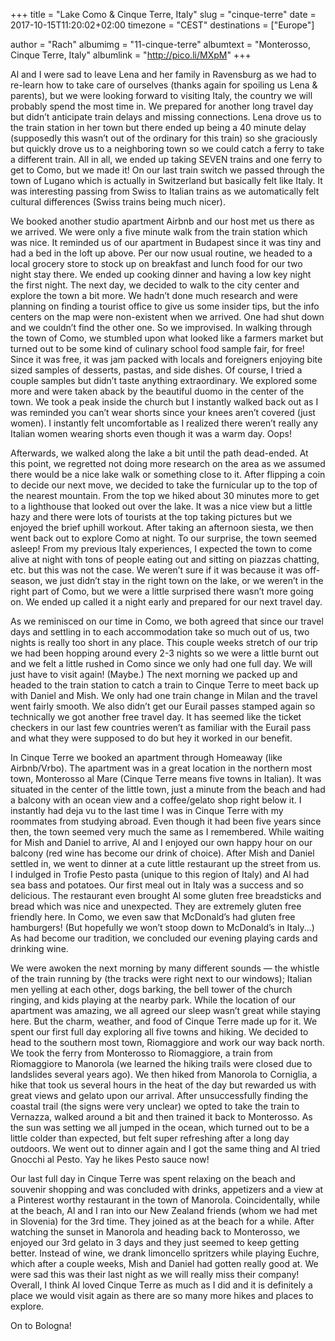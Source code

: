+++
title = "Lake Como & Cinque Terre, Italy"
slug = "cinque-terre"
date = 2017-10-15T11:20:02+02:00
timezone = "CEST"
destinations = ["Europe"]

author = "Rach"
albumimg = "11-cinque-terre"
albumtext = "Monterosso, Cinque Terre, Italy"
albumlink = "http://pico.li/MXpM"
+++

Al and I were sad to leave Lena and her family in Ravensburg as we had to re-learn how to take care of ourselves (thanks again for spoiling us Lena & parents), but we were looking forward to visiting Italy, the country we will probably spend the most time in. We prepared for another long travel day but didn’t anticipate train delays and missing connections. Lena drove us to the train station in her town but there ended up being a 40 minute delay (supposedly this wasn’t out of the ordinary for this train) so she graciously but quickly drove us to a neighboring town so we could catch a ferry to take a different train. All in all, we ended up taking SEVEN trains and one ferry to get to Como, but we made it! On our last train switch we passed through the town of Lugano which is actually in Switzerland but basically felt like Italy. It was interesting passing from Swiss to Italian trains as we automatically felt cultural differences (Swiss trains being much nicer).

 We booked another studio apartment Airbnb and our host met us there as we arrived. We were only a five minute walk from the train station which was nice. It reminded us of our apartment in Budapest since it was tiny and had a bed in the loft up above. Per our now usual routine, we headed to a local grocery store to stock up on breakfast and lunch food for our two night stay there. We ended up cooking dinner and having a low key night the first night. The next day, we decided to walk to the city center and explore the town a bit more. We hadn’t done much research and were planning on finding a tourist office to give us some insider tips, but the info centers on the map were non-existent when we arrived. One had shut down and we couldn’t find the other one. So we improvised. In walking through the town of Como, we stumbled upon what looked like a farmers market but turned out to be some kind of culinary school food sample fair, for free! Since it was free, it was jam packed with locals and foreigners enjoying bite sized samples of desserts, pastas, and side dishes. Of course, I tried a couple samples but didn’t taste anything extraordinary. We explored some more and were taken aback by the beautiful duomo in the center of the town. We took a peak inside the church but I instantly walked back out as I was reminded you can’t wear shorts since your knees aren’t covered (just women). I instantly felt uncomfortable as I realized there weren’t really any Italian women wearing shorts even though it was a warm day. Oops!

Afterwards, we walked along the lake a bit until the path dead-ended. At this point, we regretted not doing more research on the area as we assumed there would be a nice lake walk or something close to it. After flipping a coin to decide our next move, we decided to take the furnicular up to the top of the nearest mountain. From the top we hiked about 30 minutes more to get to a lighthouse that looked out over the lake. It was a nice view but a little hazy and there were lots of tourists at the top taking pictures but we enjoyed the brief uphill workout. After taking an afternoon siesta, we then went back out to explore Como at night. To our surprise, the town seemed asleep! From my previous Italy experiences, I expected the town to come alive at night with tons of people eating out and sitting on piazzas chatting, etc. but this was not the case. We weren’t sure if it was because it was off-season, we just didn’t stay in the right town on the lake, or we weren’t in the right part of Como, but we were a little surprised there wasn’t more going on. We ended up called it a night early and prepared for our next travel day.

As we reminisced on our time in Como, we both agreed that since our travel days and settling in to each accommodation take so much out of us, two nights is really too short in any place. This couple weeks stretch of our trip we had been hopping around every 2-3 nights so we were a little burnt out and we felt a little rushed in Como since we only had one full day. We will just have to visit again! (Maybe.) The next morning we packed up and headed to the train station to catch a train to Cinque Terre to meet back up with Daniel and Mish. We only had one train change in Milan and the travel went fairly smooth. We also didn’t get our Eurail passes stamped again so technically we got another free travel day. It has seemed like the ticket checkers in our last few countries weren’t as familiar with the Eurail pass and what they were supposed to do but hey it worked in our benefit.

In Cinque Terre we booked an apartment through Homeaway (like Airbnb/Vrbo). The apartment was in a great location in the northern most town, Monterosso al Mare (Cinque Terre means five towns in Italian). It was situated in the center of the little town, just a minute from the beach and had a balcony with an ocean view and a coffee/gelato shop right below it. I instantly had deja vu to the last time I was in Cinque Terre with my roommates from studying abroad. Even though it had been five years since then, the town seemed very much the same as I remembered. While waiting for Mish and Daniel to arrive, Al and I enjoyed our own happy hour on our balcony (red wine has become our drink of choice). After Mish and Daniel settled in, we went to dinner at a cute little restaurant up the street from us. I indulged in Trofie Pesto pasta (unique to this region of Italy) and Al had sea bass and potatoes. Our first meal out in Italy was a success and so delicious. The restaurant even brought Al some gluten free breadsticks and bread which was nice and unexpected. They are extremely gluten free friendly here. In Como, we even saw that McDonald’s had gluten free hamburgers! (But hopefully we won’t stoop down to McDonald’s in Italy...) As had become our tradition, we concluded our evening playing cards and drinking wine.

We were awoken the next morning by many different sounds — the whistle of the train running by (the tracks were right next to our windows); Italian men yelling at each other, dogs barking, the bell tower of the church ringing, and kids playing at the nearby park. While the location of our apartment was amazing, we all agreed our sleep wasn’t great while staying here. But the charm, weather, and food of Cinque Terre made up for it. We spent our first full day exploring all five towns and hiking. We decided to head to the southern most town, Riomaggiore and work our way back north. We took the ferry from Monterosso to Riomaggiore, a train from Riomaggiore to Manorola (we learned the hiking trails were closed due to landslides several years ago). We then hiked from Manorola to Corniglia, a hike that took us several hours in the heat of the day but rewarded us with great views and gelato upon our arrival. After unsuccessfully finding the coastal trail (the signs were very unclear) we opted to take the train to Vernazza, walked around a bit and then trained it back to Monterosso. As the sun was setting we all jumped in the ocean, which turned out to be a little colder than expected, but felt super refreshing after a long day outdoors. We went out to dinner again and I got the same thing and Al tried Gnocchi al Pesto. Yay he likes Pesto sauce now!

Our last full day in Cinque Terre was spent relaxing on the beach and souvenir shopping and was concluded with drinks, appetizers and a view at a Pinterest worthy restaurant in the town of Manorola. Coincidentally, while at the beach, Al and I ran into our New Zealand friends (whom we had met in Slovenia) for the 3rd time. They joined as at the beach for a while. After watching the sunset in Manorola and heading back to Monterosso, we enjoyed our 3rd gelato in 3 days and they just seemed to keep getting better. Instead of wine, we drank limoncello spritzers while playing Euchre, which after a couple weeks, Mish and Daniel had gotten really good at. We were sad this was their last night as we will really miss their company! Overall, I think Al loved Cinque Terre as much as I did and it is definitely a place we would visit again as there are so many more hikes and places to explore.

On to Bologna!
